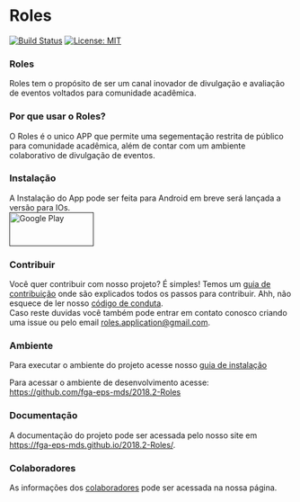 
# Roles
 [![Build Status](https://travis-ci.com/fga-eps-mds/2018.2-Roles.svg?branch=master)](https://travis-ci.com/fga-eps-mds/2018.2-Roles)
 [![License: MIT](https://img.shields.io/badge/License-MIT-yellow.svg)](https://opensource.org/licenses/MIT)


### Roles

Roles tem o propósito de ser um canal inovador de divulgação e avaliação de eventos voltados para comunidade acadêmica.

### Por que usar o Roles?

O Roles é o unico APP que permite uma segementação restrita de público para comunidade acadêmica, além de contar com um ambiente colaborativo de divulgação de eventos.

### Instalação
A Instalação do App pode ser feita para Android em breve será lançada a versão para IOs.  
<a href=""><img src="/assets/img/googleplay.png" width="150" height="60" title="Google Play"></a>

### Contribuir
Você quer contribuir com nosso projeto? É simples! Temos um [guia de contribuição](CONTRIBUTING.md) onde são explicados todos os passos para contribuir. Ahh, não esquece de ler nosso [código de conduta](CODE_OF_CONDUCT.md).   
Caso reste duvidas você também pode entrar em contato conosco criando uma issue ou pelo email roles.application@gmail.com.  

### Ambiente

Para executar o ambiente do projeto acesse nosso [guia de instalação](guia_de_instalacao.md)

Para acessar o ambiente de desenvolvimento acesse:  https://github.com/fga-eps-mds/2018.2-Roles

### Documentação

A documentação do projeto pode ser acessada pelo nosso site em https://fga-eps-mds.github.io/2018.2-Roles/.


### Colaboradores
 As informações dos [colaboradores](https://fga-eps-mds.github.io/2018.2-Roles/docs/colaboradores.html) pode ser acessada na nossa página.
